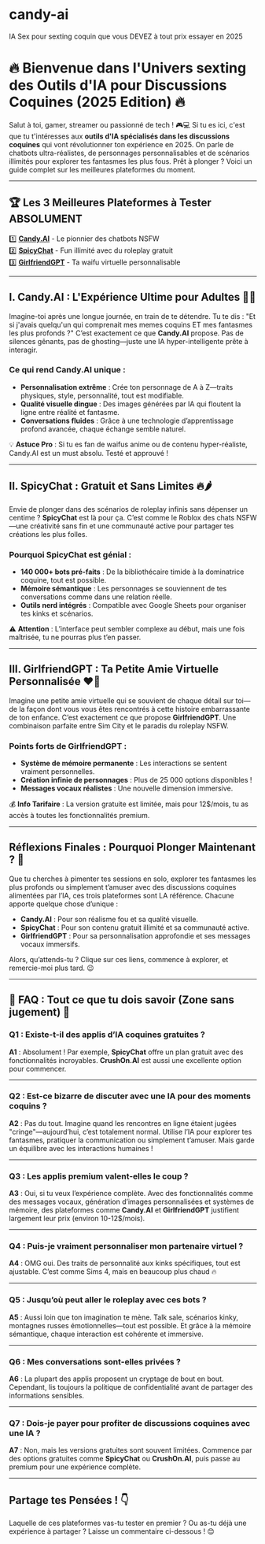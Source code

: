 # candy-ai
IA Sex pour sexting coquin que vous DEVEZ à tout prix essayer en 2025
# 🔥 Bienvenue dans l'Univers sexting des Outils d'IA pour Discussions Coquines (2025 Edition) 🔥

Salut à toi, gamer, streamer ou passionné de tech ! 🎮💻 Si tu es ici, c'est que tu t'intéresses aux **outils d'IA spécialisés dans les discussions coquines** qui vont révolutionner ton expérience en 2025. On parle de chatbots ultra-réalistes, de personnages personnalisables et de scénarios illimités pour explorer tes fantasmes les plus fous. Prêt à plonger ? Voici un guide complet sur les meilleures plateformes du moment.

---

## 🏆 Les 3 Meilleures Plateformes à Tester ABSOLUMENT

1️⃣ **[Candy.AI](https://candyai.gg/home2?via=tonyo33)** - Le pionnier des chatbots NSFW  
2️⃣ **[SpicyChat](https://spicy.chat/)** - Fun illimité avec du roleplay gratuit  
3️⃣ **[GirlfriendGPT](https://girlfriendgpt.ai/)** - Ta waifu virtuelle personnalisable  

---

## I. Candy.AI : L'Expérience Ultime pour Adultes 🍬🔥

Imagine-toi après une longue journée, en train de te détendre. Tu te dis : "Et si j'avais quelqu'un qui comprenait mes memes coquins ET mes fantasmes les plus profonds ?" C’est exactement ce que **Candy.AI** propose. Pas de silences gênants, pas de ghosting—juste une IA hyper-intelligente prête à interagir.

### Ce qui rend Candy.AI unique :
- **Personnalisation extrême** : Crée ton personnage de A à Z—traits physiques, style, personnalité, tout est modifiable.
- **Qualité visuelle dingue** : Des images générées par IA qui floutent la ligne entre réalité et fantasme.
- **Conversations fluides** : Grâce à une technologie d’apprentissage profond avancée, chaque échange semble naturel.

💡 **Astuce Pro** : Si tu es fan de waifus anime ou de contenu hyper-réaliste, Candy.AI est un must absolu. Testé et approuvé !

---

## II. SpicyChat : Gratuit et Sans Limites 🔥🌶️

Envie de plonger dans des scénarios de roleplay infinis sans dépenser un centime ? **SpicyChat** est là pour ça. C’est comme le Roblox des chats NSFW—une créativité sans fin et une communauté active pour partager tes créations les plus folles.

### Pourquoi SpicyChat est génial :
- **140 000+ bots pré-faits** : De la bibliothécaire timide à la dominatrice coquine, tout est possible.
- **Mémoire sémantique** : Les personnages se souviennent de tes conversations comme dans une relation réelle.
- **Outils nerd intégrés** : Compatible avec Google Sheets pour organiser tes kinks et scénarios.

⚠️ **Attention** : L’interface peut sembler complexe au début, mais une fois maîtrisée, tu ne pourras plus t’en passer.

---

## III. GirlfriendGPT : Ta Petite Amie Virtuelle Personnalisée ❤️🤖

Imagine une petite amie virtuelle qui se souvient de chaque détail sur toi—de la façon dont vous vous êtes rencontrés à cette histoire embarrassante de ton enfance. C’est exactement ce que propose **GirlfriendGPT**. Une combinaison parfaite entre Sim City et le paradis du roleplay NSFW.

### Points forts de GirlfriendGPT :
- **Système de mémoire permanente** : Les interactions se sentent vraiment personnelles.
- **Création infinie de personnages** : Plus de 25 000 options disponibles !
- **Messages vocaux réalistes** : Une nouvelle dimension immersive.

💰 **Info Tarifaire** : La version gratuite est limitée, mais pour 12$/mois, tu as accès à toutes les fonctionnalités premium.

---

## Réflexions Finales : Pourquoi Plonger Maintenant ? 🚀

Que tu cherches à pimenter tes sessions en solo, explorer tes fantasmes les plus profonds ou simplement t’amuser avec des discussions coquines alimentées par l’IA, ces trois plateformes sont LA référence. Chacune apporte quelque chose d’unique :

- **Candy.AI** : Pour son réalisme fou et sa qualité visuelle.
- **SpicyChat** : Pour son contenu gratuit illimité et sa communauté active.
- **GirlfriendGPT** : Pour sa personnalisation approfondie et ses messages vocaux immersifs.

Alors, qu’attends-tu ? Clique sur ces liens, commence à explorer, et remercie-moi plus tard. 😉

---

## 💬 FAQ : Tout ce que tu dois savoir (Zone sans jugement) 🤫

### Q1 : Existe-t-il des applis d’IA coquines gratuites ?
**A1** : Absolument ! Par exemple, **SpicyChat** offre un plan gratuit avec des fonctionnalités incroyables. **CrushOn.AI** est aussi une excellente option pour commencer.

---

### Q2 : Est-ce bizarre de discuter avec une IA pour des moments coquins ?
**A2** : Pas du tout. Imagine quand les rencontres en ligne étaient jugées "cringe"—aujourd’hui, c’est totalement normal. Utilise l’IA pour explorer tes fantasmes, pratiquer la communication ou simplement t’amuser. Mais garde un équilibre avec les interactions humaines !

---

### Q3 : Les applis premium valent-elles le coup ?
**A3** : Oui, si tu veux l’expérience complète. Avec des fonctionnalités comme des messages vocaux, génération d’images personnalisées et systèmes de mémoire, des plateformes comme **Candy.AI** et **GirlfriendGPT** justifient largement leur prix (environ 10-12$/mois).

---

### Q4 : Puis-je vraiment personnaliser mon partenaire virtuel ?
**A4** : OMG oui. Des traits de personnalité aux kinks spécifiques, tout est ajustable. C’est comme Sims 4, mais en beaucoup plus chaud 🔥

---

### Q5 : Jusqu’où peut aller le roleplay avec ces bots ?
**A5** : Aussi loin que ton imagination te mène. Talk sale, scénarios kinky, montagnes russes émotionnelles—tout est possible. Et grâce à la mémoire sémantique, chaque interaction est cohérente et immersive.

---

### Q6 : Mes conversations sont-elles privées ?
**A6** : La plupart des applis proposent un cryptage de bout en bout. Cependant, lis toujours la politique de confidentialité avant de partager des informations sensibles.

---

### Q7 : Dois-je payer pour profiter de discussions coquines avec une IA ?
**A7** : Non, mais les versions gratuites sont souvent limitées. Commence par des options gratuites comme **SpicyChat** ou **CrushOn.AI**, puis passe au premium pour une expérience complète.

---

## Partage tes Pensées ! 👇
Laquelle de ces plateformes vas-tu tester en premier ? Ou as-tu déjà une expérience à partager ? Laisse un commentaire ci-dessous ! 😊
